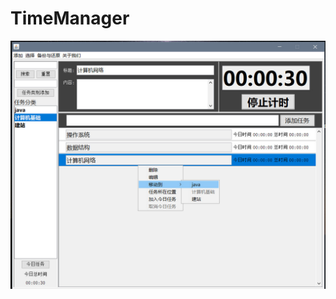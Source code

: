 # TimeManager

![时间管理工具](https://raw.githubusercontent.com/shiniaxiaomi/images/master/%E6%97%B6%E9%97%B4%E7%AE%A1%E7%90%86%E7%B3%BB%E7%BB%9F.jpg)

